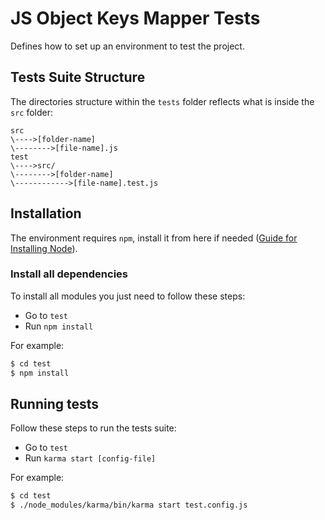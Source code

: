 # JS Object Keys Mapper Tests
Defines how to set up an environment to test the project.

## Tests Suite Structure
The directories structure within the `tests` folder reflects what is inside the `src` folder:

    src
    \---->[folder-name]
    \-------->[file-name].js
    test
    \---->src/
    \-------->[folder-name]
    \------------>[file-name].test.js

## Installation
The environment requires `npm`, install it from here if needed ([Guide for Installing Node](https://nodejs.org/)).

### Install all dependencies
To install all modules you just need to follow these steps:
- Go to `test`
- Run `npm install`

For example:
```sh
$ cd test
$ npm install
```
## Running tests
Follow these steps to run the tests suite:
- Go to `test`
- Run `karma start [config-file]`

For example:
```sh
$ cd test
$ ./node_modules/karma/bin/karma start test.config.js
```
